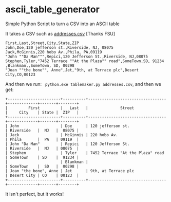 # ascii_table_generator
Simple Python Script to turn a CSV into an ASCII table

It takes a CSV such as [addresses.csv](https://people.sc.fsu.edu/~jburkardt/data/csv/addresses.csv) [Thanks FSU]

    First,Last,Street,City,State,ZIP
    John,Doe,120 jefferson st.,Riverside, NJ, 08075
    Jack,McGinnis,220 hobo Av.,Phila, PA,09119
    "John ""Da Man""",Repici,120 Jefferson St.,Riverside, NJ,08075
    Stephen,Tyler,"7452 Terrace ""At the Plaza"" road",SomeTown,SD, 91234
    ,Blankman,,SomeTown, SD, 00298
    "Joan ""the bone"", Anne",Jet,"9th, at Terrace plc",Desert City,CO,00123


And then we run: ` python.exe tablemaker.py addresses.csv`, and then we get:

    +-----------------------+----------+----------------------------------+-------------+-------+--------+
    |         First         |   Last   |              Street              |     City    | State |  ZIP   |
    +-----------------------+----------+----------------------------------+-------------+-------+--------+
    | John                  | Doe      | 120 jefferson st.                | Riverside   |  NJ   |  08075 |
    | Jack                  | McGinnis | 220 hobo Av.                     | Phila       |  PA   | 09119  |
    | John "Da Man"         | Repici   | 120 Jefferson St.                | Riverside   |  NJ   | 08075  |
    | Stephen               | Tyler    | 7452 Terrace "At the Plaza" road | SomeTown    | SD    |  91234 |
    |                       | Blankman |                                  | SomeTown    |  SD   |  00298 |
    | Joan "the bone", Anne | Jet      | 9th, at Terrace plc              | Desert City | CO    | 00123  |
    +-----------------------+----------+----------------------------------+-------------+-------+--------+

It isn't perfect, but it works!